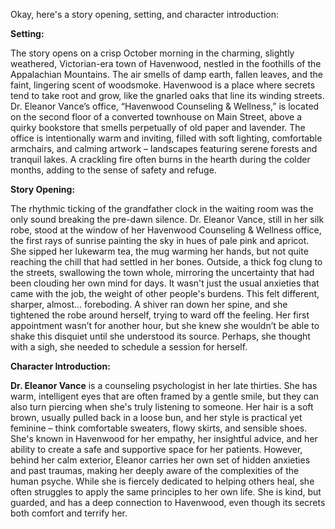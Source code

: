 Okay, here's a story opening, setting, and character introduction:

**Setting:**

The story opens on a crisp October morning in the charming, slightly weathered, Victorian-era town of Havenwood, nestled in the foothills of the Appalachian Mountains. The air smells of damp earth, fallen leaves, and the faint, lingering scent of woodsmoke. Havenwood is a place where secrets tend to take root and grow, like the gnarled oaks that line its winding streets. Dr. Eleanor Vance’s office, “Havenwood Counseling & Wellness,” is located on the second floor of a converted townhouse on Main Street, above a quirky bookstore that smells perpetually of old paper and lavender. The office is intentionally warm and inviting, filled with soft lighting, comfortable armchairs, and calming artwork – landscapes featuring serene forests and tranquil lakes. A crackling fire often burns in the hearth during the colder months, adding to the sense of safety and refuge.

**Story Opening:**

The rhythmic ticking of the grandfather clock in the waiting room was the only sound breaking the pre-dawn silence. Dr. Eleanor Vance, still in her silk robe, stood at the window of her Havenwood Counseling & Wellness office, the first rays of sunrise painting the sky in hues of pale pink and apricot. She sipped her lukewarm tea, the mug warming her hands, but not quite reaching the chill that had settled in her bones. Outside, a thick fog clung to the streets, swallowing the town whole, mirroring the uncertainty that had been clouding her own mind for days. It wasn't just the usual anxieties that came with the job, the weight of other people's burdens. This felt different, sharper, almost... foreboding. A shiver ran down her spine, and she tightened the robe around herself, trying to ward off the feeling. Her first appointment wasn’t for another hour, but she knew she wouldn’t be able to shake this disquiet until she understood its source. Perhaps, she thought with a sigh, she needed to schedule a session for herself.

**Character Introduction:**

**Dr. Eleanor Vance** is a counseling psychologist in her late thirties. She has warm, intelligent eyes that are often framed by a gentle smile, but they can also turn piercing when she's truly listening to someone. Her hair is a soft brown, usually pulled back in a loose bun, and her style is practical yet feminine – think comfortable sweaters, flowy skirts, and sensible shoes. She's known in Havenwood for her empathy, her insightful advice, and her ability to create a safe and supportive space for her patients. However, behind her calm exterior, Eleanor carries her own set of hidden anxieties and past traumas, making her deeply aware of the complexities of the human psyche. While she is fiercely dedicated to helping others heal, she often struggles to apply the same principles to her own life. She is kind, but guarded, and has a deep connection to Havenwood, even though its secrets both comfort and terrify her.
